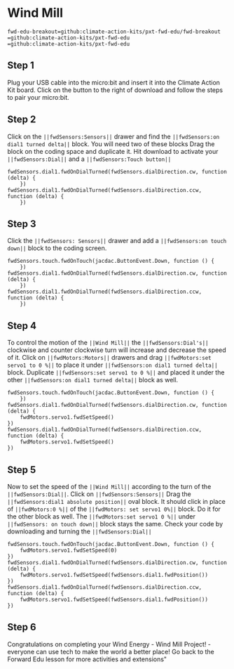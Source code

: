 # Wind Mill 
```package
fwd-edu-breakout=github:climate-action-kits/pxt-fwd-edu/fwd-breakout
=github:climate-action-kits/pxt-fwd-edu
=github:climate-action-kits/pxt-fwd-edu
```
## Step 1 
Plug your USB cable into the micro:bit and insert it into the 
Climate Action Kit board. Click on the button to the right of 
download and follow the steps to pair your micro:bit.


## Step 2
Click on the ``||fwdSensors:Sensors||`` drawer and find the 
``||fwdSensors:on dial1 turned delta||`` block. You will need two of these blocks 
Drag the block on the coding space and duplicate it.
Hit download to activate your ``||fwdSensors:Dial||`` and a ``||fwdSensors:Touch button||`` 
```blocks
fwdSensors.dial1.fwdOnDialTurned(fwdSensors.dialDirection.cw, function (delta) {
    })
fwdSensors.dial1.fwdOnDialTurned(fwdSensors.dialDirection.ccw, function (delta) {
    })
```
## Step 3
Click the ``||fwdSensors: Sensors||`` drawer and add a 
``||fwdSensors:on touch down||`` block to the coding screen.
```blocks
fwdSensors.touch.fwdOnTouch(jacdac.ButtonEvent.Down, function () {
    })
fwdSensors.dial1.fwdOnDialTurned(fwdSensors.dialDirection.cw, function (delta) {
    })
fwdSensors.dial1.fwdOnDialTurned(fwdSensors.dialDirection.ccw, function (delta) {
    })
```

## Step 4
To control the motion of the ``||Wind Mill||`` the ``||fwdSensors:Dial's||``
clockwise and counter clockwise turn will increase and decrease the speed of it.
Click on ``||fwdMotors:Motors||`` drawers and drag 
``||fwdMotors:set servo1 to 0 %||`` to place it under 
``||fwdSensors:on dial1 turned delta||`` block. Duplicate ``||fwdSensors:set servo1 to 0 %||``
and placed it under the other ``||fwdSensors:on dial1 turned delta||`` block as well.
```blocks
fwdSensors.touch.fwdOnTouch(jacdac.ButtonEvent.Down, function () {
    })
fwdSensors.dial1.fwdOnDialTurned(fwdSensors.dialDirection.cw, function (delta) {
    fwdMotors.servo1.fwdSetSpeed()
})
fwdSensors.dial1.fwdOnDialTurned(fwdSensors.dialDirection.ccw, function (delta) {
    fwdMotors.servo1.fwdSetSpeed()
})
```
## Step 5
Now to set the speed of the ``||Wind Mill||`` according to the turn 
of the ``||fwdSensors:Dial||``. Click on ``||fwdSensors:Sensors||``
Drag the ``||fwdSensors:dial1 absolute position||`` oval block. 
It should click in place of ``||fwdMotors:0 %||`` of the ``||fwdMotors: set servo1 0%||``
block. Do it for the other block as well. The ``||fwdMotors:set servo1 0 %||``
under ``||fwdSensors: on touch down||`` block stays the same.
Check your code by downloading and turning the ``||fwdSensors:Dial||`` 
```blocks
fwdSensors.touch.fwdOnTouch(jacdac.ButtonEvent.Down, function () {
    fwdMotors.servo1.fwdSetSpeed(0)
})
fwdSensors.dial1.fwdOnDialTurned(fwdSensors.dialDirection.cw, function (delta) {
    fwdMotors.servo1.fwdSetSpeed(fwdSensors.dial1.fwdPosition())
})
fwdSensors.dial1.fwdOnDialTurned(fwdSensors.dialDirection.ccw, function (delta) {
    fwdMotors.servo1.fwdSetSpeed(fwdSensors.dial1.fwdPosition())
})
```
## Step 6
Congratulations on completing your Wind Energy - Wind Mill Project! - everyone can use tech to make the world a better place! Go back to the Forward Edu lesson for more activities and extensions"